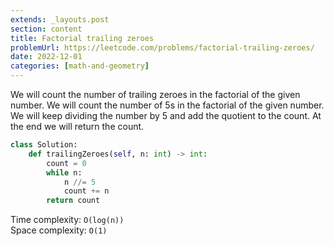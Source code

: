 ```yaml
---
extends: _layouts.post
section: content
title: Factorial trailing zeroes
problemUrl: https://leetcode.com/problems/factorial-trailing-zeroes/
date: 2022-12-01
categories: [math-and-geometry]
---
```


We will count the number of trailing zeroes in the factorial of the given number. We will count the number of 5s in the factorial of the given number. We will keep dividing the number by 5 and add the quotient to the count. At the end we will return the count.

```python
class Solution:
    def trailingZeroes(self, n: int) -> int:
        count = 0
        while n:
            n //= 5
            count += n
        return count
```

Time complexity: `O(log(n))` <br/>
Space complexity: `O(1)`
